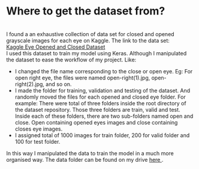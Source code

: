 <h1>Where to get the dataset from?</h1>

<br>
I found a an exhaustive collection of data set for closed and opened grayscale images for each eye on Kaggle. The link to the data set: 
<br>
<a href="https://www.kaggle.com/datasets/prasadvpatil/eye-dataset"> Kaggle Eye Opened and Closed Dataset</a>
<br>
I used this dataset to train my model using Keras. 
Although I manipulated the dataset to ease the workflow of my project. Like:
<ul>
<li>I changed the file name corresponding to the close or open eye. Eg: For open right eye, the files were named open-right(1).jpg, open-right(2).jpg, and so on. </li>
<li>I made the folder for training, validation and testing of the dataset. And randomly moved the files for each opened and closed eye folder. For example: There were total of three folders inside the root directory of the dataset repository. Those three folders are train, valid and test. Inside each of these folders, there are two sub-folders named open and close. Open containing opened eyes images and close containing closes eye images. </li>
<li>I assigned total of 1000 images for train folder, 200 for valid folder and 100 for test folder.</li>
</ul>
In this way I manipulated the data to train the model in a much more organised way. The data folder can be found on my drive <a href="https://drive.google.com/drive/folders/1xlmIVKkZP3aPThEsvP0AUBNelTTlCnk1?usp=sharing">here </a>. 